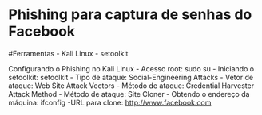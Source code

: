 # Phishing para captura de senhas do Facebook

#Ferramentas
      - Kali Linux
      - setoolkit

Configurando o Phishing no Kali Linux
        - Acesso root: sudo su
        - Iniciando o setoolkit: setoolkit
        - Tipo de ataque: Social-Engineering Attacks
        - Vetor de ataque: Web Site Attack Vectors
        - Método de ataque: Credential Harvester Attack Method 
        - Método de ataque: Site Cloner
        - Obtendo o endereço da máquina: ifconfig
        -URL para clone: http://www.facebook.com
